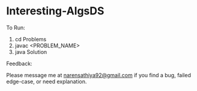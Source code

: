# Interesting-AlgsDS

To Run:

1. cd Problems
2. javac <PROBLEM_NAME>
3. java Solution

Feedback:

Please message me at narensathiya92@gmail.com if you find a bug, failed edge-case, or need explanation.
